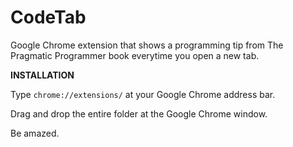 # CodeTab
Google Chrome extension that shows a programming tip from The Pragmatic Programmer book everytime you open a new tab.

**INSTALLATION**

Type ```chrome://extensions/``` at your Google Chrome address bar.

Drag and drop the entire folder at the Google Chrome window.

Be amazed.

